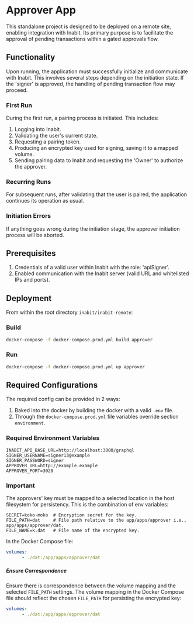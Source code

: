 # Approver App

This standalone project is designed to be deployed on a remote site, enabling integration with Inabit. Its primary purpose is to facilitate the approval of pending transactions within a gated approvals flow.

## Functionality

Upon running, the application must successfully initialize and communicate with Inabit. This involves several steps depending on the initiation state. If the 'signer' is approved, the handling of pending transaction flow may proceed.

### First Run

During the first run, a pairing process is initiated. This includes:

1. Logging into Inabit.
2. Validating the user's current state.
3. Requesting a pairing token.
4. Producing an encrypted key used for signing, saving it to a mapped volume.
5. Sending pairing data to Inabit and requesting the 'Owner' to authorize the approver.

### Recurring Runs

For subsequent runs, after validating that the user is paired, the application continues its operation as usual.

### Initiation Errors

If anything goes wrong during the initiation stage, the approver initiation process will be aborted.

## Prerequisites

1. Credentials of a valid user within Inabit with the role: 'apiSigner'.
2. Enabled communication with the Inabit server (valid URL and whitelisted IPs and ports).

## Deployment

From within the root directory `inabit/inabit-remote`:

 ### Build

```bash
docker-compose -f docker-compose.prod.yml build approver
```
 ### Run

```bash
docker-compose -f docker-compose.prod.yml up approver
```
## Required Configurations

The required config can be provided in 2 ways:

1. Baked into the docker by building the docker with a valid `.env` file.
2. Through the `docker-compose.prod.yml` file variables override section `environment`.

### Required Environment Variables

```env
INABIT_API_BASE_URL=http://localhost:3000/graphql
SIGNER_USERNAME=signer13@example
SIGNER_PASSWORD=signer
APPROVER_URL=http://example.example
APPROVER_PORT=3020
```
### Important

The approvers' key must be mapped to a selected location in the host filesystem for persistency. This is the combination of env variables:

```env
SECRET=koko-moko  # Encryption secret for the key.
FILE_PATH=dat     # File path relative to the app/apps/approver i.e., app/apps/approver/dat.
FILE_NAME=k.dat   # File name of the encrypted key.
```
In the Docker Compose file:

```yaml
volumes:
      - ./dat:/app/apps/approver/dat
```

##### Ensure Correspondence

Ensure there is correspondence between the volume mapping and the selected `FILE_PATH` settings. The volume mapping in the Docker Compose file should reflect the chosen `FILE_PATH` for persisting the encrypted key:

```yaml
volumes:
      - ./dat:/app/apps/approver/dat
```